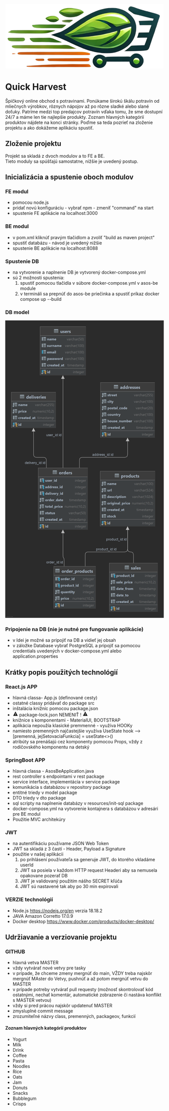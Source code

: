 <p align="center">
    <img src="asos-fe/src/llgo.png" alt="Quick Harvest">
</p>

# Quick Harvest

Špičkový online obchod s potravinami. Ponúkame širokú škálu potravín od mliečnych výrobkov, rôznych nápojov až 
po rôzne sladké alebo slané doťuky. Patríme medzi top predajcov potravín vďaka tomu, že sme dostupní 24/7 a máme 
len tie najlepšie produkty. Zoznam hlavných kategórií produktov nájdete na konci stránky. Poďme sa teda pozrieť na 
zloženie projektu a ako dokážeme aplikáciu spustiť.

## Zloženie projektu

Projekt sa skladá z dvoch modulov a to FE a BE.  
Tieto moduly sa spúšťajú samostatne, nižšie je uvedený postup. 

## Inicializácia a spustenie oboch modulov

### FE modul
- pomocou node.js
- pridať novú konfiguráciu - vybrať npm - zmeniť "command" na start
- spustenie FE aplikácie na localhost:3000

### BE modul
- v pom.xml kliknúť pravým tlačidlom a zvoliť "build as maven project"
- spustiť databázu - návod je uvedený nižšie
- spustenie BE aplikácie na localhost:8088

### Spustenie DB
- na vytvorenie a naplnenie DB je vytvorený docker-compose.yml
- sú 2 možnosti spustenia:
  1. spustiť pomocou tlačidla v súbore docker-compose.yml v asos-be module
  2. v termináli sa prepnúť do asos-be priečinka a spustiť príkaz docker compose up --build

### DB model
![DB model](asos-be/src/main/java/com/example/asosbe/asos.png)

### Pripojenie na DB (nie je nutné pre fungovanie aplikácie)
- v Idei je možné sa pripojiť na DB a vidieť jej obsah
- v záložke Database vybrať PostgreSQL a pripojiť sa pomocou credentials uvedených v docker-compose.yml 
alebo application.properties

## Krátky popis použitých technológií

### React.js APP
- hlavná classa- App.js (definované cesty)
- ostatné classy pridávať do package src
- inštalácia knižníc pomocou package.json
- <svg xmlns="http://www.w3.org/2000/svg" width="1.2em" height="1.2em" viewBox="0 0 512 512"><path d="M32 464h448L256 48 32 464zm248-64h-48v-48h48v48zm0-80h-48v-96h48v96z" fill="currentColor"/></svg> package-lock.json NEMENIŤ ! <svg xmlns="http://www.w3.org/2000/svg" width="1.2em" height="1.2em" viewBox="0 0 512 512"><path d="M32 464h448L256 48 32 464zm248-64h-48v-48h48v48zm0-80h-48v-96h48v96z" fill="currentColor"/></svg>
- knižnice s komponentami - MaterialUI, BOOTSTRAP
- aplikácia nepoužía klasické premmenné - využíva HOOKy
- namiesto premenných najčastejšie využíva UseState hook --> [premenná, jejSetovaciaFunkcia] = useState<>()
- atribúty sa prenášajú cez komponenty pomocou Props, vždy z rodičovského komponentu na detský

### SpringBoot APP
- hlavná classa - AsosBeApplication.java
- rest controller s endpointami v rest package
- service interface, implementácia v service package
- komunikácia s databázou v repository package
- entitné triedy v model package
- DTO triedy v dto package
- sql scripty na naplnenie databázy v resources/init-sql package
- docker-compose.yml na vytvorenie kontajnera s databázou v adresári pre BE modul
- Použitie MVC architekúry

### JWT
- na autentifikáciu používame JSON Web Token
- JWT sa skladá z 3 častí - Header, Payload a Signature
- použitie v našej aplikácii
  1. po prihlásení používateľa sa generuje JWT, do ktorého vkladáme userId
  2. JWT sa posiela v každom HTTP request Headeri aby sa nemusela opakovane pozerať DB
  3. JWT je validovaný použitím nášho SECRET kľúča
  4. JWT sú nastavené tak aby po 30 min expirovali

### VERZIE technológií
- Node.js https://nodejs.org/en verzia 18.18.2
- JAVA  Amazon Corretto 17.0.9
- Docker desktop https://www.docker.com/products/docker-desktop/

## Udržiavanie a verziovanie projektu

### GITHUB
- hlavná vetva MASTER
- vždy vytvárať nové vetvy pre tasky
- v prípade, že chceme zmeny mergnúť do main, VŽDY treba najskôr mergnúť MAster do Vetvy, pushnúť a až potom mergnúť vetvu do MASTER
- v prípade potreby vytvárať pull requesty (možnosť skontrolovať kód ostatnými, nechať komentár, automatické zobrazenie či nastáva konflikt s MASTER vetvou)
- vždy si pred prácou najskôr updatenuť MASTER
- zmysluplné  commit message
- zrozumiteľné názvy class, premenných, packageov, funkcií

#### Zoznam hlavných kategórií produktov
- Yogurt
- Milk
- Drink
- Coffee
- Pasta
- Noodles
- Rice
- Oats
- Jam
- Donuts
- Snacks
- Bubblegum
- Crisps